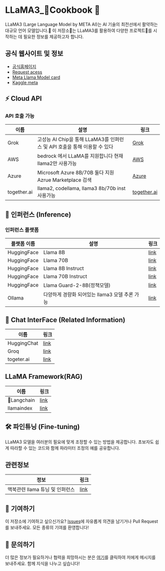 # LLaMA3_Cookbook 🦙

LLaMA3 (Large Language Model by META AI)는 AI 기술의 최전선에서 활약하는 대규모 언어 모델입니다.🌟 이 저장소📁는 LLaMA3를 활용하여 다양한 프로젝트🚀를 시작하는 데 필요한 정보를 제공하고자 합니다.

## 공식 웹사이트 및 정보
- [공식홈페이지](https://llama.meta.com/)
- [Request acess](https://llama.meta.com/llama-downloads/)
- [Meta Llama Model card](https://llama.meta.com/docs/model-cards-and-prompt-formats/meta-llama-3)
- [Kaggle meta](https://www.kaggle.com/organizations/metaresearch/models)

## ⚡️ Cloud API 
### API 호출 가능
| 이름 | 설명 | 링크 |
|------------|------|------|
| Grok | 고성능 AI Chip을 통해 LLaMA3를 인퍼런스 및 API 호출을 통해 이용할 수 있다 | [Grok](https://console.groq.com/playground) | 
| AWS | bedrock 에서 LLaMA를 지원합니다 현재 llama2만 사용가능 |[AWS](https://aws.amazon.com/ko/bedrock/) |
| Azure | Microsoft Azure 8B/70B 둘다 지원 Azrue Marketplace 검색 | [Azure](https://azuremarketplace.microsoft.com/en-us/marketplace/apps/metagenai.meta-llama-3-8b-chat-offer?tab=overview)|
| together.ai | llama2, codellama, llama3 8b/70b inst 사용가능 |[together.ai](https://www.together.ai/) |


## 🤖 인퍼런스 (Inference)


### 인퍼런스 플랫폼
| 플랫폼 이름 | 설명 | 링크 |
|------------|------|------|
| HuggingFace | Llama 8B | [link](https://meta-llama/Meta-Llama-3-8B) |
| HuggingFace | Llama 70B | [link](https://huggingface.co/meta-llama/Meta-Llama-3-70B) |
| HuggingFace | Llama 8B Instruct| [link](https://huggingface.co/meta-llama/Meta-Llama-3-8B-Instruct) |
| HuggingFace | Llama 70B Instruct| [link](https://huggingface.co/meta-llama/Meta-Llama-3-70B-Instruct) |
| HuggingFace | Llama Guard-2-8B(정책모델) | [link](https://huggingface.co/meta-llama/Meta-Llama-Guard-2-8B) |
| Ollama | 다양하게 경량화 되어있는 llama3 모델 추론 가능 | [link](https://ollama.com/library/llama3) |

## 💬 Chat InterFace (Related Information)
| 이름 | 링크 |
|------------|------|
| HuggingChat | [link](https://huggingface.co/chat/) |
| Groq | [link](https://groq.com/) |
| togeter.ai |[link](https://www.together.ai/) |


## LLaMA Framework(RAG)

| 이름 | 링크 | 
|------------|------|
| Langchain | [link](https://www.langchain.com/) |
| llamaindex | [link](https://www.llamaindex.ai/) |


## 🛠️ 파인튜닝 (Fine-tuning)
LLaMA3 모델을 여러분의 필요에 맞게 조정할 수 있는 방법을 제공합니다. 초보자도 쉽게 따라할 수 있는 코드와 함께 파라미터 조정의 예를 공유합니다.





## 관련정보
| 정보 | 링크 | 
|------------|------|
| 맥북관련 llama 튜닝 및 인퍼런스 | [link](https://itnext.io/step-by-step-guide-to-running-latest-llm-model-meta-llama-3-on-apple-silicon-macs-m1-m2-or-m3-b9424ada6840) | 



## 🙌 기여하기
이 저장소에 기여하고 싶으신가요? [Issues](https://github.com/your-github/LLaMA3_Recipes/issues)에 자유롭게 의견을 남기거나 Pull Request를 보내주세요. 모든 종류의 기여를 환영합니다!

## 📩 문의하기
더 많은 정보가 필요하거나 협력을 희망하시는 분은 [여기](https://github.com/your-github/LLaMA3_Recipes)를 클릭하여 저에게 메시지를 보내주세요. 함께 지식을 나누고 싶습니다!
